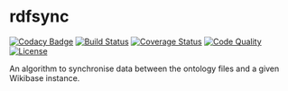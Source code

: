 # rdfsync

[![Codacy Badge](https://api.codacy.com/project/badge/Grade/75b09a68f10d4629a23e249592c0709b)](https://app.codacy.com/gh/weso/rdfsync?utm_source=github.com&utm_medium=referral&utm_content=weso/rdfsync&utm_campaign=Badge_Grade)
[![Build Status](https://travis-ci.com/weso/rdfsync.svg?branch=master)](https://travis-ci.com/github/weso/rdfsync)
[![Coverage Status](https://codecov.io/gh/weso/rdfsync/branch/master/graph/badge.svg)](https://codecov.io/gh/weso/rdfsync)
[![Code Quality](https://api.codacy.com/project/badge/Grade/e27821fb6289410b8f58338c7e0bc686)](https://codecov.io/gh/weso/rdfsync)
[![License](https://img.shields.io/github/license/weso/rdfsync)](https://github.com/weso/rdfsync/blob/master/LICENSE)

An algorithm to synchronise data between the ontology files and a given Wikibase instance.
